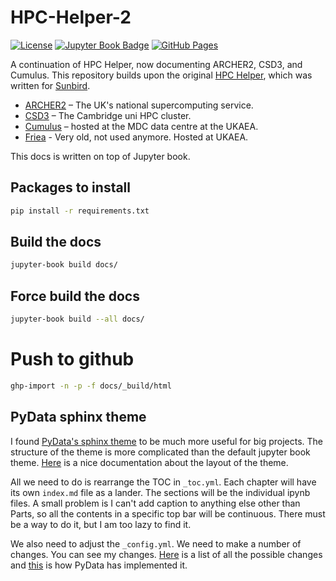 # HPC-Helper-2

[![License](https://img.shields.io/badge/License-AGPL_v3-red.svg)](https://github.com/praksharma/DeepINN/blob/main/LICENSE)  [![Jupyter Book Badge](https://jupyterbook.org/badge.svg)](https://praksharma.github.io/HPC-Helper-2/intro.html) [![GitHub Pages](https://github.com/praksharma/HPC-Helper-2/actions/workflows/pages/pages-build-deployment/badge.svg)](https://github.com/praksharma/HPC-Helper-2/actions/workflows/pages/pages-build-deployment)

A continuation of HPC Helper, now documenting ARCHER2, CSD3, and Cumulus. This repository builds upon the original [HPC Helper](https://sunbird.readthedocs.io/), which was written for [Sunbird](https://portal.supercomputing.wales/index.php/about-sunbird/). 

* [ARCHER2](https://www.archer2.ac.uk/) – The UK's national supercomputing service.
* [CSD3](https://docs.hpc.cam.ac.uk/hpc/) – The Cambridge uni HPC cluster.
* [Cumulus](https://ukaeauk.sharepoint.com/sites/Cumulus/SitePages/Cumulus-2.aspx) – hosted at the MDC data centre at the UKAEA.
* [Friea](http://w3.freia.hpc.l/faq.html) - Very old, not used anymore. Hosted at UKAEA.

This docs is written on top of Jupyter book.

## Packages to install

```sh
pip install -r requirements.txt
```

## Build the docs

```sh
jupyter-book build docs/
```

## Force build the docs

```sh
jupyter-book build --all docs/
```
# Push to github

```sh
ghp-import -n -p -f docs/_build/html
```

## PyData sphinx theme
I found [PyData's sphinx theme](https://pydata-sphinx-theme.readthedocs.io/en/stable/index.html) to be much more useful for big projects. The structure of the theme is more complicated than the default jupyter book theme. [Here](https://pydata-sphinx-theme.readthedocs.io/en/stable/index.html) is a nice documentation about the layout of the theme.

All we need to do is rearrange the TOC in `_toc.yml`. Each chapter will have its own `index.md` file  as a lander. The sections will be the individual ipynb files. A small problem is I can't add caption to anything else other than Parts, so all the contents in a specific top bar will be continuous. There must be a way to do it, but I am too lazy to find it.

We also need to adjust the `_config.yml`. We need to make a number of changes. You can see my changes. [Here](https://pydata-sphinx-theme.readthedocs.io/en/latest/user_guide/layout.html#references) is a list of all the possible changes and [this](https://github.com/pydata/pydata-sphinx-theme/blob/main/docs/conf.py) is how PyData has implemented it.